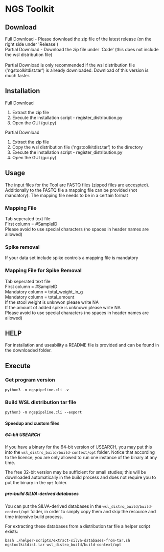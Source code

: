 # NGS Toolkit

## Download 
Full Download - Please download the zip file of the latest release (on the right side under 'Release')  <br>
Partial Download - Download the zip file under 'Code' (this does not include the wsl distribution file)  <br> <br>
Partial Download is only recommended if the wsl distribution file ('ngstoolkitdist.tar') is already downloaded. Download of this version is much faster. 

## Installation
Full Download
1. Extract the zip file
2. Execute the installation script - register_distribution.py
3. Open the GUI (gui.py)

Partial Download
1. Extract the zip file
2. Copy the wsl distribution file  ('ngstoolkitdist.tar') to the directory 
3. Execute the installation script - register_distribution.py
4. Open the GUI (gui.py)

## Usage 
The input files for the Tool are FASTQ files (zipped files are accespted). Additionally to the FASTQ file a mapping file can be provided (not mandatory).
The mapping file needs to be in a certain format

### Mapping File
Tab seperated text file  <br>
First column = #SampleID <br>
Please avoid to use special characters (no spaces in header names are allowed)

### Spike removal
If your data set include spike controls a mapping file is mandatory 

### Mapping File for Spike Removal
Tab seperated text file  <br>
First column = #SampleID <br>
Mandatory column = total_weight_in_g <br>
Mandatory column = total_amount <br>
If the stool weight is unknwon please write NA <br>
If the amount of added spike is unknown please write NA <br>
Please avoid to use special characters (no spaces in header names are allowed)

## HELP
For installation and useability a README file is provided and can be found in the downloaded folder. 

## Execute
### Get program version
`python3 -m ngspipeline.cli -v`

### Build WSL distribution tar file
`python3 -m ngspipeline.cli --export`

#### Speedup and custom files
##### 64-bit USEARCH
If you have a binary for the 64-bit version of USEARCH, you may put this into the `wsl_distro_build/build-context/opt` 
folder.
Notice that according to the licence, you are only allowed to run one instance of the binary at any time.

The free 32-bit version may be sufficient for small studies; this will be downloaded automatically in the build process 
and does not require you to put the binary in the `opt` folder.

##### pre-build SILVA-derived databases
You can put the SILVA-derived databases in the `wsl_distro_build/build-context/opt` folder, in order to simply copy them 
and skip the resource and time intensive build process.

For extracting these databases from a distribution tar file a helper script exists:

`bash ./helper-scripts/extract-silva-databases-from-tar.sh ngstoolkitdist.tar wsl_distro_build/build-context/opt`
